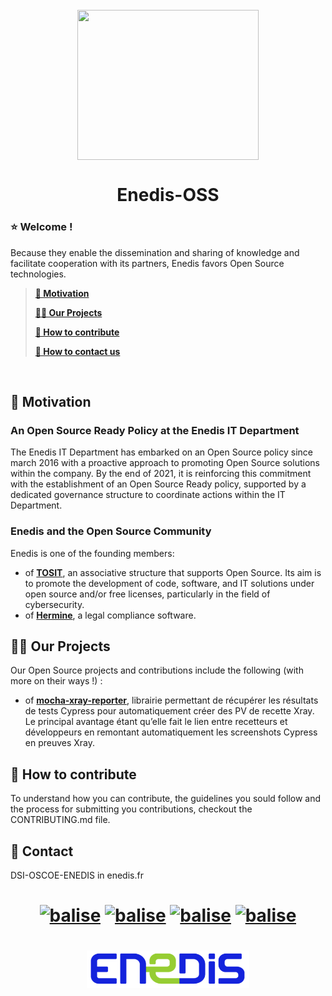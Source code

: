 <h1 align="center">
<br>
<img src=""https://github.com/Enedis-OSS/.github/blob/main/profile/Images%20ReadMe/gitenedislogo.png" align="center"
     alt="" width="290" height="240">
</h1>
<h1 align="center"> Enedis-OSS </h1>



### ⭐ Welcome !
Because they enable the dissemination and sharing of knowledge and facilitate cooperation with its partners, Enedis favors Open Source technologies.

>  **[🎯 Motivation](#Motivation)**
> 
>  **[👊🏻 Our Projects](#Ourproject)**
> 
>  **[🤲 How to contribute](#Howtocontribute)**
> 
>  **[📧 How to contact us](#Contact)**

<br>

## 🎯 Motivation  <a id="Motivation"></a>
### An Open Source Ready Policy at the Enedis IT Department
The Enedis IT Department has embarked on an Open Source policy since march 2016 with a proactive approach to promoting Open Source solutions within the company. By the end of 2021, it is reinforcing this commitment with the establishment of an Open Source Ready policy, supported by a dedicated governance structure to coordinate actions within the IT Department.

### Enedis and the Open Source Community
Enedis is one of the founding members:
    
- of [**TOSIT**](https://tosit.fr/), an associative structure that supports Open Source. Its aim is to promote the development of code, software, and IT solutions under open source and/or free licenses, particularly in the field of cybersecurity.  
- of [**Hermine**](https://gitlab.com/hermine-project/hermine), a legal compliance software.

## 👊🏻 Our Projects  <a id="Ourproject"></a>
Our Open Source projects and contributions include the following (with more on their ways !) :

- of [**mocha-xray-reporter**](https://github.com/Enedis-OSS/mocha-xray-reporter), librairie permettant de récupérer les résultats de tests Cypress pour automatiquement créer des PV de recette Xray. Le principal avantage étant qu’elle fait le lien entre recetteurs et développeurs en remontant automatiquement les screenshots Cypress en preuves Xray.

## 🤲 How to contribute <a id="Howtocontribute"></a>

To understand how you can contribute, the guidelines you sould follow and the process for submitting you contributions, checkout the CONTRIBUTING.md file.

## 📧 Contact <a id="Contact"></a>
DSI-OSCOE-ENEDIS in enedis.fr

<h1 align="center">
     
[![balise](https://img.shields.io/badge/Facebook-1877F2?style=for-the-badge&logo=facebook&logoColor=white)](https://www.facebook.com/Enedis.officiel/)
[![balise](https://img.shields.io/badge/Instagram-E4405F?style=for-the-badge&logo=instagram&logoColor=white)](https://www.instagram.com/enedis.officiel/)
[![balise](https://img.shields.io/badge/LinkedIn-0077B5?style=for-the-badge&logo=linkedin&logoColor=white)](https://www.linkedin.com/company/enedis)
[![balise](https://img.shields.io/badge/YouTube-FF0000?style=for-the-badge&logo=youtube&logoColor=white)](https://www.youtube.com/@EnedisOfficiel)
</h1>

<h1 align="center">
<img src="https://github.com/Enedis-OSS/.github/blob/main/profile/Images%20ReadMe/enedislogo.png" align="center"
     alt="" width="260" height="60">
</h1>